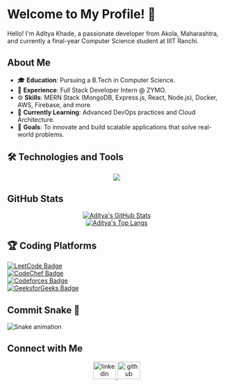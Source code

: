 # Welcome to My Profile! 👋

Hello! I'm Aditya Khade, a passionate developer from Akola, Maharashtra, and currently a final-year Computer Science student at IIIT Ranchi.

## About Me

- 🎓 **Education**: Pursuing a B.Tech in Computer Science.
- 💼 **Experience**: Full Stack Developer Intern @ ZYMO.
- ⚙️ **Skills**: MERN Stack (MongoDB, Express.js, React, Node.js), Docker, AWS, Firebase, and more.
- 🌱 **Currently Learning**: Advanced DevOps practices and Cloud Architecture.
- 🚀 **Goals**: To innovate and build scalable applications that solve real-world problems.

## 🛠️ Technologies and Tools

<p align="center">
  <a href="https://skillicons.dev">
    <img src="https://skillicons.dev/icons?i=js,ts,html,bootstrap,css,vite,react,nextjs,nodejs,mongodb,mysql,docker,aws,git,github,npm,c,cpp,py,tailwind,postman&perline=10" />
  </a>
</p>

## GitHub Stats

<div align="center">
  <a href="https://github.com/Aditya-khade">
    <img src="https://github-readme-stats.vercel.app/api?username=Aditya-khade&show_icons=true&&theme=radical" alt="Aditya's GitHub Stats" />
  </a>
  <br>
  <a href="https://github.com/Aditya-khade">
    <img src="https://github-readme-stats.vercel.app/api/top-langs/?username=Aditya-khade&theme=github_dark&layout=pie" alt="Aditya's Top Langs" />
  </a>
</div>





## 🏆 Coding Platforms

[![LeetCode Badge](https://img.shields.io/badge/LeetCode-FFA116?style=for-the-badge&logo=leetcode&logoColor=white)](https://leetcode.com/u/ADITYA_KHADE/)  
[![CodeChef Badge](https://img.shields.io/badge/CodeChef-5B4638?style=for-the-badge&logo=codechef&logoColor=white)](https://www.codechef.com/users/aditya_khade)  
[![Codeforces Badge](https://img.shields.io/badge/Codeforces-1F8ACB?style=for-the-badge&logo=codeforces&logoColor=white)](https://codeforces.com/profile/Aditya_khade)  
[![GeeksforGeeks Badge](https://img.shields.io/badge/GeeksforGeeks-0F9D58?style=for-the-badge&logo=geeksforgeeks&logoColor=white)](https://www.geeksforgeeks.org/user/aditya_khade/)




## Commit Snake 🐍

![Snake animation](https://github.com/HeyyCzer/HeyyCzer/blob/output/dist/github-contribution-grid-snake-dark.svg)

## Connect with Me

<div align="center">
  <a href="https://www.linkedin.com/in/aditya-khade/" target="_blank">
    <img src="https://raw.githubusercontent.com/maurodesouza/profile-readme-generator/master/src/assets/icons/social/linkedin/default.svg" width="52" height="40" alt="linkedin logo" />
  </a>
  <a href="https://github.com/Aditya-khade" target="_blank">
    <img src="https://raw.githubusercontent.com/maurodesouza/profile-readme-generator/master/src/assets/icons/social/github/default.svg" width="52" height="40" alt="github logo" />
  </a>
</div>
